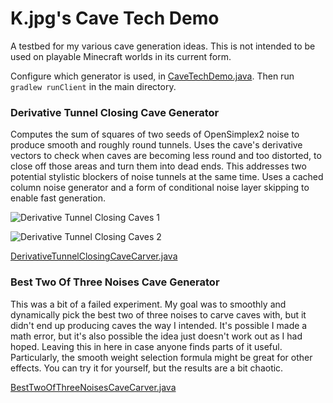 # K.jpg's Cave Tech Demo

A testbed for my various cave generation ideas. This is not intended to be used on playable Minecraft worlds in its current form.

Configure which generator is used, in [CaveTechDemo.java](https://github.com/KdotJPG/Cave-Tech-Demo/blob/master/src/main/java/jpg/k/cavetechdemo/CaveTechDemo.java).
Then run `gradlew runClient` in the main directory.

### Derivative Tunnel Closing Cave Generator

Computes the sum of squares of two seeds of OpenSimplex2 noise to produce smooth and roughly round tunnels.
Uses the cave's derivative vectors to check when caves are becoming less round and too distorted, to close off those
areas and turn them into dead ends. This addresses two potential stylistic blockers of noise tunnels at the same time.
Uses a cached column noise generator and a form of conditional noise layer skipping to enable fast generation.

![Derivative Tunnel Closing Caves 1](https://user-images.githubusercontent.com/8829856/120146071-83880100-c1b2-11eb-86b1-c933eab4b3be.png)

![Derivative Tunnel Closing Caves 2](https://user-images.githubusercontent.com/8829856/120146075-84209780-c1b2-11eb-9c05-8d422b74ad72.png)

[DerivativeTunnelClosingCaveCarver.java](https://github.com/KdotJPG/Cave-Tech-Demo/blob/master/src/main/java/jpg/k/cavetechdemo/carver/DerivativeTunnelClosingCaveCarver.java)

### Best Two Of Three Noises Cave Generator

This was a bit of a failed experiment. My goal was to smoothly and dynamically pick the best two of three noises
to carve caves with, but it didn't end up producing caves the way I intended. It's possible I made a math error,
but it's also possible the idea just doesn't work out as I had hoped. Leaving this in here in case anyone finds
parts of it useful. Particularly, the smooth weight selection formula might be great for other effects.
You can try it for yourself, but the results are a bit chaotic.

[BestTwoOfThreeNoisesCaveCarver.java](https://github.com/KdotJPG/Cave-Tech-Demo/blob/master/src/main/java/jpg/k/cavetechdemo/carver/BestTwoOfThreeNoisesCaveCarver.java)